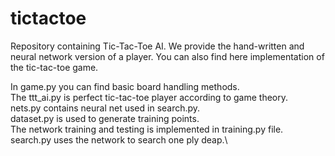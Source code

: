 # tictactoe

Repository containing Tic-Tac-Toe AI. We provide the hand-written and neural network version of a player. You can also find here implementation of the tic-tac-toe game.

In game.py you can find basic board handling methods.\
The ttt_ai.py is perfect tic-tac-toe player according to game theory. \
nets.py contains neural net used in search.py.\
dataset.py is used to generate training points.\
The network training and testing is implemented in training.py file.\
search.py uses the network to search one ply deap.\

